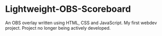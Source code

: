 # Lightweight-OBS-Scoreboard
An OBS overlay written using HTML, CSS and JavaScript. My first webdev project.
Project no longer being actively developed.

